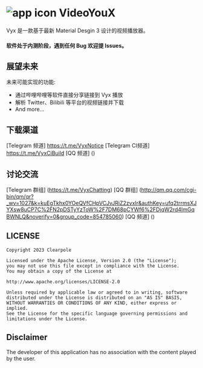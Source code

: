 # ![app icon](https://img-blog.csdnimg.cn/651abd8e43fb44a49c1182c301272306.png) VideoYouX
Vyx 是一款基于最新 Material Desgin 3 设计的视频播放器。


#### 软件处于内测阶段，遇到任何 Bug 欢迎提 Issues。


## 展望未来

未来可能实现的功能:
* 通过哔哩哔哩等软件直接分享链接到 Vyx 播放
* 解析 Twitter、Bilibili 等平台的视频链接并下载
* And more...

## 下载渠道
[Telegram 频道] https://t.me/VyxNotice
[Telegram CI频道] https://t.me/VyxCiBuild
[QQ 频道] ()

## 讨论交流
[Telegram 群组] (https://t.me/VyxChatting)
[QQ 群组] (http://qm.qq.com/cgi-bin/qm/qr?_wv=1027&k=kuEgTkhx0YOeQVfCHpVCJvJRiZ2zvxlr&authKey=ufq2trrmsXJYXsw8uCP7C%2FN2pDSTyYzToW%2F7DM68pCYWf6%2FDjqW2rd4ImGqBWNLQ&noverify=0&group_code=854785060)
[QQ 频道] ()

## LICENSE
    Copyright 2023 Clearpole

    Licensed under the Apache License, Version 2.0 (the "License");
    you may not use this file except in compliance with the License.
    You may obtain a copy of the License at

    http://www.apache.org/licenses/LICENSE-2.0

    Unless required by applicable law or agreed to in writing, software
    distributed under the License is distributed on an "AS IS" BASIS,
    WITHOUT WARRANTIES OR CONDITIONS OF ANY KIND, either express or implied.
    See the License for the specific language governing permissions and
    limitations under the License.

## Disclaimer
The developer of this application has no association with the content played by the user.
